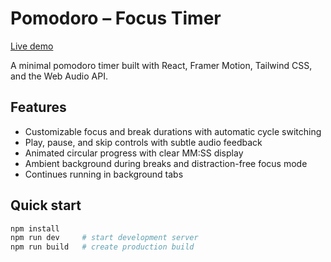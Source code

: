 # Pomodoro – Focus Timer

[Live demo](https://l2g4t-c7v6b-x1q9z.github.io/sorvidpomo/)

A minimal pomodoro timer built with React, Framer Motion, Tailwind CSS, and the Web Audio API.

## Features
- Customizable focus and break durations with automatic cycle switching
- Play, pause, and skip controls with subtle audio feedback
- Animated circular progress with clear MM:SS display
- Ambient background during breaks and distraction-free focus mode
- Continues running in background tabs

## Quick start
```bash
npm install
npm run dev     # start development server
npm run build   # create production build
```
